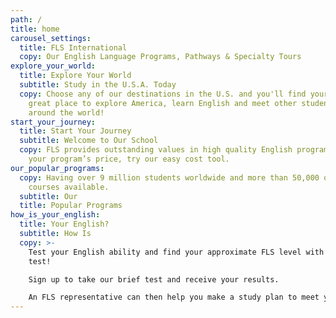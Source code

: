 ```yaml
---
path: /
title: home
carousel_settings:
  title: FLS International
  copy: Our English Language Programs, Pathways & Specialty Tours
explore_your_world:
  title: Explore Your World
  subtitle: Study in the U.S.A. Today
  copy: Choose any of our destinations in the U.S. and you'll find yourself in a
    great place to explore America, learn English and meet other students from
    around the world!
start_your_journey:
  title: Start Your Journey
  subtitle: Welcome to Our School
  copy: FLS provides outstanding values in high quality English programs. To find
    your program’s price, try our easy cost tool.
our_popular_programs:
  copy: Having over 9 million students worldwide and more than 50,000 online
    courses available.
  subtitle: Our
  title: Popular Programs
how_is_your_english:
  title: Your English?
  subtitle: How Is
  copy: >-
    Test your English ability and find your approximate FLS level with our FREE
    test!

    Sign up to take our brief test and receive your results.

    An FLS representative can then help you make a study plan to meet your goals.
---
```

